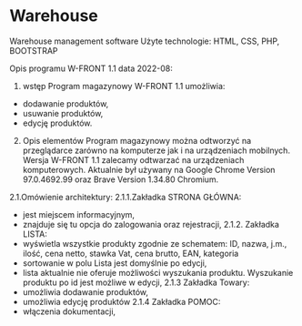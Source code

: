 # Warehouse
Warehouse management software
Użyte technologie: HTML, CSS, PHP, BOOTSTRAP

Opis programu W-FRONT 1.1 data 2022-08:
1. wstęp
Program magazynowy W-FRONT 1.1 umożliwia:
- dodawanie produktów,
- usuwanie produktów,
- edycję produktów.

2. Opis elementów
Program magazynowy można odtworzyć na przeglądarce zarówno na komputerze jak
i na urządzeniach mobilnych. 
Wersja W-FRONT 1.1 zalecamy odtwarzać na urządzeniach komputerowych. 
Aktualnie był używany na Google Chrome Version 97.0.4692.99 oraz Brave Version 1.34.80 Chromium.


2.1.Omówienie architektury:
2.1.1.Zakładka STRONA GŁÓWNA: 
- jest miejscem informacyjnym,
- znajduje się tu opcja do zalogowania oraz rejestracji,
2.1.2. Zakładka LISTA:
- wyświetla wszystkie produkty zgodnie ze schematem:
ID, nazwa, j.m., ilość, cena netto, stawka Vat, cena brutto, EAN, kategoria
- sortowanie w polu Lista jest domyślnie po edycji,
- lista aktualnie nie oferuje możliwości wyszukania produktu. Wyszukanie produktu po
id jest możliwe w edycji,
2.1.3 Zakładka Towary:
- umożliwia dodawanie produktów,
- umożliwia edycję produktów
2.1.4 Zakładka POMOC:
- włączenia dokumentacji,

